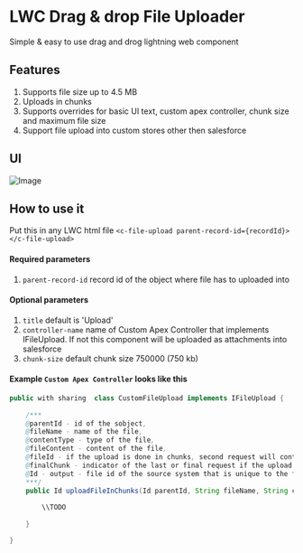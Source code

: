 # LWC Drag & drop File Uploader

Simple & easy to use drag and drog lightning web component 

## Features

1. Supports file size up to 4.5 MB
2. Uploads in chunks 
3. Supports overrides for basic UI text, custom apex controller, chunk size and maximum file size
4. Support file upload into custom stores other then salesforce  


## UI

![Image](https://imgur.com/EdRB0Xw)

## How to use it

Put this in any LWC html file
`<c-file-upload parent-record-id={recordId}></c-file-upload>`

#### Required parameters

1. `parent-record-id` record id of the object where file has to uploaded into

#### Optional parameters
1. `title` default is 'Upload' 
2. `controller-name` name  of Custom Apex Controller that implements IFileUpload. If not this component will be uploaded as attachments into salesforce
3. `chunk-size` default chunk size 750000 (750 kb)



#### Example `Custom Apex Controller` looks like this 



```java
public with sharing  class CustomFileUpload implements IFileUpload {
    
    /***
    @parentId - id of the sobject,
    @fileName - name of the file,
    @contentType - type of the file,
    @fileContent - content of the file,
    @fileId - if the upload is done in chunks, second request will contain the id of the first request response. first request will be always be '' or null
    @finalChunk - indicator of the last or final request if the upload is happening in batch/chunks
    @Id - output - file id of the source system that is unique to the file
    ***/
    public Id uploadFileInChunks(Id parentId, String fileName, String contentType, String fileContent, String fileId, Boolean finalChunk) {
        
        \\TODO 
        
    }

}
```

